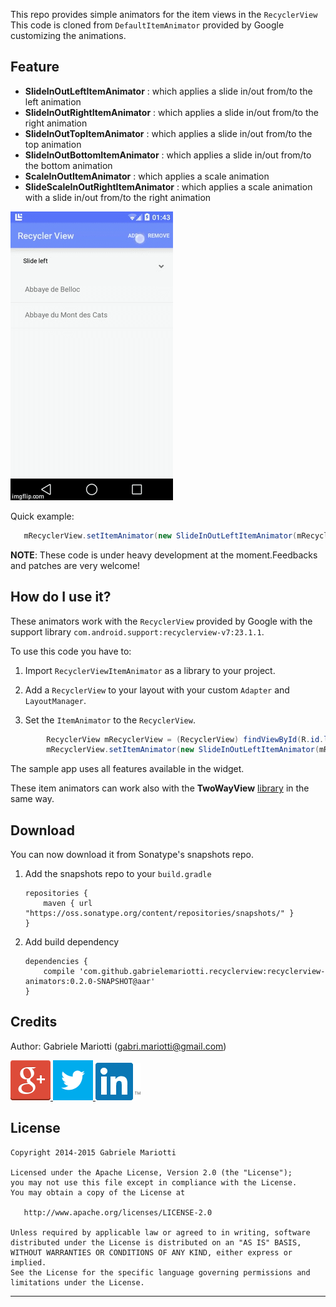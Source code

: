 This repo provides simple animators for the item views in the `RecyclerView`
This code is cloned from `DefaultItemAnimator` provided by Google customizing the animations.

## Feature

* **SlideInOutLeftItemAnimator** : which applies a slide in/out from/to the left animation
* **SlideInOutRightItemAnimator** : which applies a slide in/out from/to the right animation
* **SlideInOutTopItemAnimator** : which applies a slide in/out from/to the top animation
* **SlideInOutBottomItemAnimator** : which applies a slide in/out from/to the bottom animation
* **ScaleInOutItemAnimator** : which applies a scale animation
* **SlideScaleInOutRightItemAnimator** : which applies a scale animation with a slide in/out from/to the right animation

![Screen](/demo.gif)

Quick example:
```java
   mRecyclerView.setItemAnimator(new SlideInOutLeftItemAnimator(mRecyclerView));
```

**NOTE**: These code is under heavy development at the moment.Feedbacks and patches are very welcome!

## How do I use it?

These animators work with the `RecyclerView` provided by Google with the support library `com.android.support:recyclerview-v7:23.1.1`.

To use this code you have to:

1. Import `RecyclerViewItemAnimator` as a library to your project.

2. Add a `RecyclerView` to your layout with your custom `Adapter` and `LayoutManager`.

3. Set the `ItemAnimator` to the `RecyclerView`.

```java
        RecyclerView mRecyclerView = (RecyclerView) findViewById(R.id.list);
        mRecyclerView.setItemAnimator(new SlideInOutLeftItemAnimator(mRecyclerView));
```

The sample app uses all features available in the widget.

These item animators can work also with the **TwoWayView** [library](https://github.com/lucasr/twoway-view) in the same way.


## Download

You can now download it from Sonatype's snapshots repo.

1. Add the snapshots repo to your `build.gradle`

    ```
    repositories {
        maven { url "https://oss.sonatype.org/content/repositories/snapshots/" }
    }
    ```

2. Add build dependency

    ```
    dependencies {
        compile 'com.github.gabrielemariotti.recyclerview:recyclerview-animators:0.2.0-SNAPSHOT@aar'
    }
    ```
    

Credits
-------

Author: Gabriele Mariotti (gabri.mariotti@gmail.com)

<a href="https://plus.google.com/u/0/114432517923423045208">
  <img alt="Follow me on Google+"
       src="/assets/images/g+64.png" />
</a>
<a href="https://twitter.com/GabMarioPower">
  <img alt="Follow me on Twitter"
       src="/assets/images/twitter64.png" />
</a>
<a href="http://it.linkedin.com/in/gabrielemariotti">
  <img alt="Follow me on LinkedIn"
       src="/assets/images/linkedin.png" />
</a>

License
-------

    Copyright 2014-2015 Gabriele Mariotti

    Licensed under the Apache License, Version 2.0 (the "License");
    you may not use this file except in compliance with the License.
    You may obtain a copy of the License at

       http://www.apache.org/licenses/LICENSE-2.0

    Unless required by applicable law or agreed to in writing, software
    distributed under the License is distributed on an "AS IS" BASIS,
    WITHOUT WARRANTIES OR CONDITIONS OF ANY KIND, either express or implied.
    See the License for the specific language governing permissions and
    limitations under the License.


---
